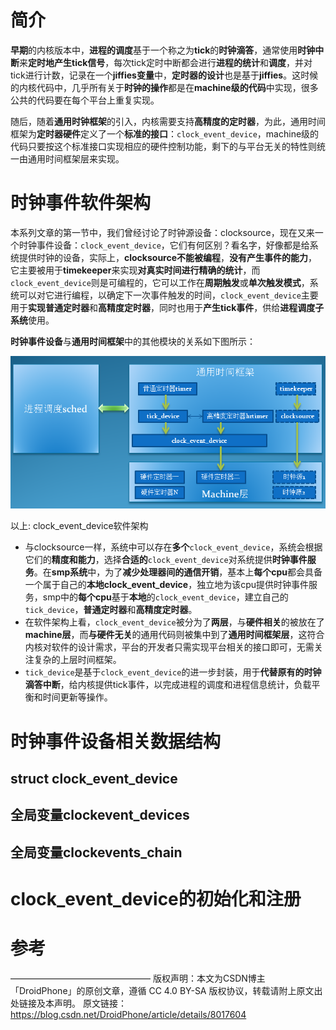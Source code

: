 
# 简介

**早期**的内核版本中，**进程的调度**基于一个称之为**tick**的**时钟滴答**，通常使用**时钟中断**来**定时地产生tick信号**，每次tick定时中断都会进行**进程的统计**和**调度**，并对tick进行计数，记录在一个**jiffies变量**中，**定时器的设计**也是基于**jiffies**。这时候的内核代码中，几乎所有关于**时钟的操作**都是在**machine级的代码**中实现，很多公共的代码要在每个平台上重复实现。

随后，随着**通用时钟框架**的引入，内核需要支持**高精度的定时器**，为此，通用时间框架为**定时器硬件**定义了一个**标准的接口**：`clock_event_device`，machine级的代码只要按这个标准接口实现相应的硬件控制功能，剩下的与平台无关的特性则统一由通用时间框架层来实现。

# 时钟事件软件架构

本系列文章的第一节中，我们曾经讨论了时钟源设备：clocksource，现在又来一个时钟事件设备：`clock_event_device`，它们有何区别？看名字，好像都是给系统提供时钟的设备，实际上，**clocksource不能被编程**，**没有产生事件的能力**，它主要被用于**timekeeper**来实现**对真实时间进行精确的统计**，而`clock_event_device`则是可编程的，它可以工作在**周期触发**或**单次触发模式**，系统可以对它进行编程，以确定下一次事件触发的时间，`clock_event_device`主要用于**实现普通定时器**和**高精度定时器**，同时也用于**产生tick事件**，供给**进程调度子系统**使用。

**时钟事件设备**与**通用时间框架**中的其他模块的关系如下图所示：

![2020-01-15-10-34-04.png](./images/2020-01-15-10-34-04.png)

以上: clock_event_device软件架构

* 与clocksource一样，系统中可以存在**多个**`clock_event_device`，系统会根据它们的**精度和能力**，选择**合适的**`clock_event_device`对系统提供**时钟事件服务**。在**smp系统**中，为了**减少处理器间的通信开销**，基本上**每个cpu**都会具备一个属于自己的**本地clock\_event\_device**，独立地为该cpu提供时钟事件服务，smp中的**每个cpu**基于**本地**的`clock_event_device`，建立自己的`tick_device`，**普通定时器**和**高精度定时器**。
* 在软件架构上看，`clock_event_device`被分为了**两层**，与**硬件相关**的被放在了**machine层**，而**与硬件无关**的通用代码则被集中到了**通用时间框架层**，这符合内核对软件的设计需求，平台的开发者只需实现平台相关的接口即可，无需关注复杂的上层时间框架。
* `tick_device`是基于`clock_event_device`的进一步封装，用于**代替原有的时钟滴答中断**，给内核提供tick事件，以完成进程的调度和进程信息统计，负载平衡和时间更新等操作。

# 时钟事件设备相关数据结构

## struct clock_event_device

## 全局变量clockevent_devices

## 全局变量clockevents_chain

# clock_event_device的初始化和注册



# 参考

————————————————
版权声明：本文为CSDN博主「DroidPhone」的原创文章，遵循 CC 4.0 BY-SA 版权协议，转载请附上原文出处链接及本声明。
原文链接：https://blog.csdn.net/DroidPhone/article/details/8017604
